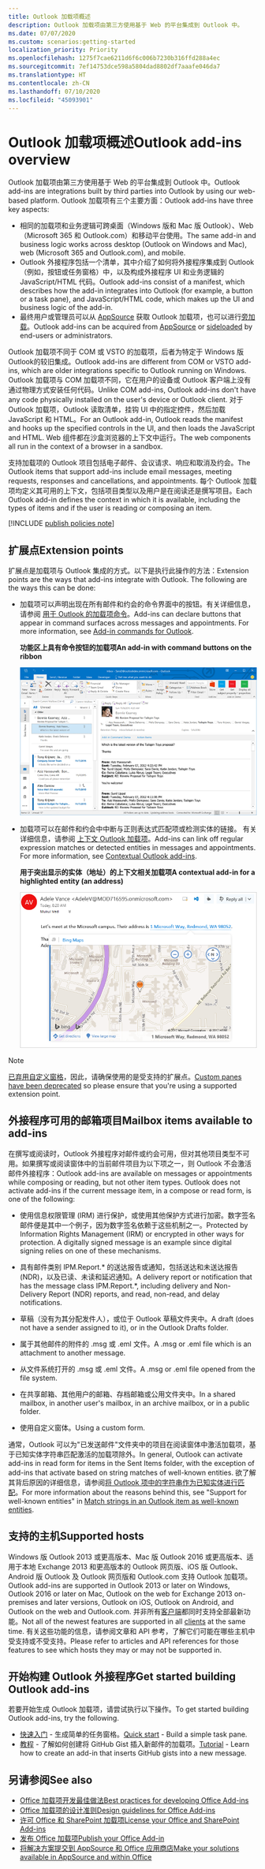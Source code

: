 ```yaml
---
title: Outlook 加载项概述
description: Outlook 加载项由第三方使用基于 Web 的平台集成到 Outlook 中。
ms.date: 07/07/2020
ms.custom: scenarios:getting-started
localization_priority: Priority
ms.openlocfilehash: 1275f7cae6211d6f6c006b7230b316ffd288a4ec
ms.sourcegitcommit: 7ef14753dce598a5804dad8802df7aaafe046da7
ms.translationtype: HT
ms.contentlocale: zh-CN
ms.lasthandoff: 07/10/2020
ms.locfileid: "45093901"
---
```

# <a name="outlook-add-ins-overview"></a><span data-ttu-id="d6f68-103">Outlook 加载项概述</span><span class="sxs-lookup"><span data-stu-id="d6f68-103">Outlook add-ins overview</span></span>

<span data-ttu-id="d6f68-104">Outlook 加载项由第三方使用基于 Web 的平台集成到 Outlook 中。</span><span class="sxs-lookup"><span data-stu-id="d6f68-104">Outlook add-ins are integrations built by third parties into Outlook by using our web-based platform.</span></span> <span data-ttu-id="d6f68-105">Outlook 加载项有三个主要方面：</span><span class="sxs-lookup"><span data-stu-id="d6f68-105">Outlook add-ins have three key aspects:</span></span>

- <span data-ttu-id="d6f68-106">相同的加载项和业务逻辑可跨桌面（Windows 版和 Mac 版 Outlook）、Web（Microsoft 365 和 Outlook.com）和移动平台使用。</span><span class="sxs-lookup"><span data-stu-id="d6f68-106">The same add-in and business logic works across desktop (Outlook on Windows and Mac), web (Microsoft 365 and Outlook.com), and mobile.</span></span>
- <span data-ttu-id="d6f68-107">Outlook 外接程序包括一个清单，其中介绍了如何将外接程序集成到 Outlook（例如，按钮或任务窗格）中，以及构成外接程序 UI 和业务逻辑的 JavaScript/HTML 代码。</span><span class="sxs-lookup"><span data-stu-id="d6f68-107">Outlook add-ins consist of a manifest, which describes how the add-in integrates into Outlook (for example, a button or a task pane), and JavaScript/HTML code, which makes up the UI and business logic of the add-in.</span></span>
- <span data-ttu-id="d6f68-108">最终用户或管理员可以从 [AppSource](https://appsource.microsoft.com) 获取 Outlook 加载项，也可以进行[旁加载](sideload-outlook-add-ins-for-testing.md)。</span><span class="sxs-lookup"><span data-stu-id="d6f68-108">Outlook add-ins can be acquired from [AppSource](https://appsource.microsoft.com) or [sideloaded](sideload-outlook-add-ins-for-testing.md) by end-users or administrators.</span></span>

<span data-ttu-id="d6f68-109">Outlook 加载项不同于 COM 或 VSTO 的加载项，后者为特定于 Windows 版 Outlook的较旧集成。</span><span class="sxs-lookup"><span data-stu-id="d6f68-109">Outlook add-ins are different from COM or VSTO add-ins, which are older integrations specific to Outlook running on Windows.</span></span> <span data-ttu-id="d6f68-110">Outlook 加载项与 COM 加载项不同，它在用户的设备或 Outlook 客户端上没有通过物理方式安装任何代码。</span><span class="sxs-lookup"><span data-stu-id="d6f68-110">Unlike COM add-ins, Outlook add-ins don't have any code physically installed on the user's device or Outlook client.</span></span> <span data-ttu-id="d6f68-111">对于 Outlook 加载项，Outlook 读取清单，挂钩 UI 中的指定控件，然后加载 JavaScript 和 HTML。</span><span class="sxs-lookup"><span data-stu-id="d6f68-111">For an Outlook add-in, Outlook reads the manifest and hooks up the specified controls in the UI, and then loads the JavaScript and HTML.</span></span> <span data-ttu-id="d6f68-112">Web 组件都在沙盒浏览器的上下文中运行。</span><span class="sxs-lookup"><span data-stu-id="d6f68-112">The web components all run in the context of a browser in a sandbox.</span></span>

<span data-ttu-id="d6f68-113">支持加载项的 Outlook 项目包括电子邮件、会议请求、响应和取消及约会。</span><span class="sxs-lookup"><span data-stu-id="d6f68-113">The Outlook items that support add-ins include email messages, meeting requests, responses and cancellations, and appointments.</span></span> <span data-ttu-id="d6f68-114">每个 Outlook 加载项均定义其可用的上下文，包括项目类型以及用户是在阅读还是撰写项目。</span><span class="sxs-lookup"><span data-stu-id="d6f68-114">Each Outlook add-in defines the context in which it is available, including the types of items and if the user is reading or composing an item.</span></span>

[!INCLUDE [publish policies note](../includes/note-publish-policies.md)]

## <a name="extension-points"></a><span data-ttu-id="d6f68-115">扩展点</span><span class="sxs-lookup"><span data-stu-id="d6f68-115">Extension points</span></span>

<span data-ttu-id="d6f68-p104">扩展点是加载项与 Outlook 集成的方式。以下是执行此操作的方法：</span><span class="sxs-lookup"><span data-stu-id="d6f68-p104">Extension points are the ways that add-ins integrate with Outlook. The following are the ways this can be done:</span></span>

- <span data-ttu-id="d6f68-p105">加载项可以声明出现在所有邮件和约会的命令界面中的按钮。有关详细信息，请参阅 [用于 Outlook 的加载项命令](add-in-commands-for-outlook.md)。</span><span class="sxs-lookup"><span data-stu-id="d6f68-p105">Add-ins can declare buttons that appear in command surfaces across messages and appointments. For more information, see [Add-in commands for Outlook](add-in-commands-for-outlook.md).</span></span>

    <span data-ttu-id="d6f68-120">**功能区上具有命令按钮的加载项**</span><span class="sxs-lookup"><span data-stu-id="d6f68-120">**An add-in with command buttons on the ribbon**</span></span>

    ![加载项命令无 UI 形状](../images/uiless-command-shape.png)

- <span data-ttu-id="d6f68-p106">加载项可以在邮件和约会中中断与正则表达式匹配项或检测实体的链接。 有关详细信息，请参阅 [上下文 Outlook 加载项](contextual-outlook-add-ins.md)。</span><span class="sxs-lookup"><span data-stu-id="d6f68-p106">Add-ins can link off regular expression matches or detected entities in messages and appointments. For more information, see [Contextual Outlook add-ins](contextual-outlook-add-ins.md).</span></span>

    <span data-ttu-id="d6f68-124">**用于突出显示的实体（地址）的上下文相关加载项**</span><span class="sxs-lookup"><span data-stu-id="d6f68-124">**A contextual add-in for a highlighted entity (an address)**</span></span>

    ![在卡片中显示上下文相关应用程序](../images/outlook-detected-entity-card.png)

> [!NOTE]
> <span data-ttu-id="d6f68-126">[已弃用自定义窗格](https://developer.microsoft.com/outlook/blogs/make-your-add-ins-available-in-the-office-ribbon/)，因此，请确保使用的是受支持的扩展点。</span><span class="sxs-lookup"><span data-stu-id="d6f68-126">[Custom panes have been deprecated](https://developer.microsoft.com/outlook/blogs/make-your-add-ins-available-in-the-office-ribbon/) so please ensure that you're using a supported extension point.</span></span>

## <a name="mailbox-items-available-to-add-ins"></a><span data-ttu-id="d6f68-127">外接程序可用的邮箱项目</span><span class="sxs-lookup"><span data-stu-id="d6f68-127">Mailbox items available to add-ins</span></span>

<span data-ttu-id="d6f68-p107">在撰写或阅读时，Outlook 外接程序对邮件或约会可用，但对其他项目类型不可用。如果撰写或阅读窗体中的当前邮件项目为以下项之一，则 Outlook 不会激活邮件外接程序：</span><span class="sxs-lookup"><span data-stu-id="d6f68-p107">Outlook add-ins are available on messages or appointments while composing or reading, but not other item types. Outlook does not activate add-ins if the current message item, in a compose or read form, is one of the following:</span></span>

- <span data-ttu-id="d6f68-p108">使用信息权限管理 (IRM) 进行保护，或使用其他保护方式进行加密。数字签名邮件便是其中一个例子，因为数字签名依赖于这些机制之一。</span><span class="sxs-lookup"><span data-stu-id="d6f68-p108">Protected by Information Rights Management (IRM) or encrypted in other ways for protection. A digitally signed message is an example since digital signing relies on one of these mechanisms.</span></span>

- <span data-ttu-id="d6f68-132">具有邮件类别 IPM.Report.\* 的送达报告或通知，包括送达和未送达报告 (NDR)，以及已读、未读和延迟通知。</span><span class="sxs-lookup"><span data-stu-id="d6f68-132">A delivery report or notification that has the message class IPM.Report.\*, including delivery and Non-Delivery Report (NDR) reports, and read, non-read, and delay notifications.</span></span>

- <span data-ttu-id="d6f68-133">草稿（没有为其分配发件人），或位于 Outlook 草稿文件夹中。</span><span class="sxs-lookup"><span data-stu-id="d6f68-133">A draft (does not have a sender assigned to it), or in the Outlook Drafts folder.</span></span>

- <span data-ttu-id="d6f68-134">属于其他邮件的附件的 .msg 或 .eml 文件。</span><span class="sxs-lookup"><span data-stu-id="d6f68-134">A .msg or .eml file which is an attachment to another message.</span></span>

- <span data-ttu-id="d6f68-135">从文件系统打开的 .msg 或 .eml 文件。</span><span class="sxs-lookup"><span data-stu-id="d6f68-135">A .msg or .eml file opened from the file system.</span></span>

- <span data-ttu-id="d6f68-136">在共享邮箱、其他用户的邮箱、存档邮箱或公用文件夹中。</span><span class="sxs-lookup"><span data-stu-id="d6f68-136">In a shared mailbox, in another user's mailbox, in an archive mailbox, or in a public folder.</span></span>

- <span data-ttu-id="d6f68-137">使用自定义窗体。</span><span class="sxs-lookup"><span data-stu-id="d6f68-137">Using a custom form.</span></span>

<span data-ttu-id="d6f68-138">通常，Outlook 可以为"已发送邮件"文件夹中的项目在阅读窗体中激活加载项，基于已知实体字符串匹配激活的加载项除外。</span><span class="sxs-lookup"><span data-stu-id="d6f68-138">In general, Outlook can activate add-ins in read form for items in the Sent Items folder, with the exception of add-ins that activate based on string matches of well-known entities.</span></span> <span data-ttu-id="d6f68-139">欲了解其背后原因的详细信息，请参阅[将 Outlook 项中的字符串作为已知实体进行匹配](match-strings-in-an-item-as-well-known-entities.md)。</span><span class="sxs-lookup"><span data-stu-id="d6f68-139">For more information about the reasons behind this, see "Support for well-known entities" in [Match strings in an Outlook item as well-known entities](match-strings-in-an-item-as-well-known-entities.md).</span></span>

## <a name="supported-hosts"></a><span data-ttu-id="d6f68-140">支持的主机</span><span class="sxs-lookup"><span data-stu-id="d6f68-140">Supported hosts</span></span>

<span data-ttu-id="d6f68-141">Windows 版 Outlook 2013 或更高版本、Mac 版 Outlook 2016 或更高版本、适用于本地 Exchange 2013 和更高版本的 Outlook 网页版、iOS 版 Outlook、Android 版 Outlook 及 Outlook 网页版和 Outlook.com 支持 Outlook 加载项。</span><span class="sxs-lookup"><span data-stu-id="d6f68-141">Outlook add-ins are supported in Outlook 2013 or later on Windows, Outlook 2016 or later on Mac, Outlook on the web for Exchange 2013 on-premises and later versions, Outlook on iOS, Outlook on Android, and Outlook on the web and Outlook.com.</span></span> <span data-ttu-id="d6f68-142">并非所有[客户端](../reference/requirement-sets/outlook-api-requirement-sets.md#requirement-sets-supported-by-exchange-servers-and-outlook-clients)都同时支持全部最新功能。</span><span class="sxs-lookup"><span data-stu-id="d6f68-142">Not all of the newest features are supported in all [clients](../reference/requirement-sets/outlook-api-requirement-sets.md#requirement-sets-supported-by-exchange-servers-and-outlook-clients) at the same time.</span></span> <span data-ttu-id="d6f68-143">有关这些功能的信息，请参阅文章和 API 参考，了解它们可能在哪些主机中受支持或不受支持。</span><span class="sxs-lookup"><span data-stu-id="d6f68-143">Please refer to articles and API references for those features to see which hosts they may or may not be supported in.</span></span>


## <a name="get-started-building-outlook-add-ins"></a><span data-ttu-id="d6f68-144">开始构建 Outlook 外接程序</span><span class="sxs-lookup"><span data-stu-id="d6f68-144">Get started building Outlook add-ins</span></span>

<span data-ttu-id="d6f68-145">若要开始生成 Outlook 加载项，请尝试执行以下操作。</span><span class="sxs-lookup"><span data-stu-id="d6f68-145">To get started building Outlook add-ins, try the following.</span></span>

- <span data-ttu-id="d6f68-146">[快速入门](../quickstarts/outlook-quickstart.md) - 生成简单的任务窗格。</span><span class="sxs-lookup"><span data-stu-id="d6f68-146">[Quick start](../quickstarts/outlook-quickstart.md) - Build a simple task pane.</span></span>
- <span data-ttu-id="d6f68-147">[教程](../tutorials/outlook-tutorial.md) - 了解如何创建将 GitHub Gist 插入新邮件的加载项。</span><span class="sxs-lookup"><span data-stu-id="d6f68-147">[Tutorial](../tutorials/outlook-tutorial.md) - Learn how to create an add-in that inserts GitHub gists into a new message.</span></span>


## <a name="see-also"></a><span data-ttu-id="d6f68-148">另请参阅</span><span class="sxs-lookup"><span data-stu-id="d6f68-148">See also</span></span>

- [<span data-ttu-id="d6f68-149">Office 加载项开发最佳做法</span><span class="sxs-lookup"><span data-stu-id="d6f68-149">Best practices for developing Office Add-ins</span></span>](../concepts/add-in-development-best-practices.md)
- [<span data-ttu-id="d6f68-150">Office 加载项的设计准则</span><span class="sxs-lookup"><span data-stu-id="d6f68-150">Design guidelines for Office Add-ins</span></span>](../design/add-in-design.md)
- [<span data-ttu-id="d6f68-151">许可 Office 和 SharePoint 加载项</span><span class="sxs-lookup"><span data-stu-id="d6f68-151">License your Office and SharePoint Add-ins</span></span>](/office/dev/store/license-your-add-ins)
- [<span data-ttu-id="d6f68-152">发布 Office 加载项</span><span class="sxs-lookup"><span data-stu-id="d6f68-152">Publish your Office Add-in</span></span>](../publish/publish.md)
- [<span data-ttu-id="d6f68-153">将解决方案提交到 AppSource 和 Office 应用商店</span><span class="sxs-lookup"><span data-stu-id="d6f68-153">Make your solutions available in AppSource and within Office</span></span>](/office/dev/store/submit-to-the-office-store)
